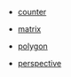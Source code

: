 + [counter](https://github.com/sunmengyuan/note/blob/master/content/css/counters.html)

+ [matrix](https://github.com/sunmengyuan/note/blob/master/content/css/matrix.html)

+ [polygon](https://github.com/sunmengyuan/note/blob/master/content/css/clip-path.html)

+ [perspective](https://github.com/sunmengyuan/note/blob/master/content/css/transform3D.html)